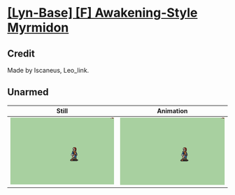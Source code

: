 # [\[Lyn-Base\] \[F\] Awakening-Style Myrmidon](../)

## Credit

Made by Iscaneus, Leo_link.
	
## Unarmed

| Still | Animation |
| :---: | :-------: |
| ![Unarmed still](./Unarmed_000.png) | ![Unarmed animation](./Unarmed.gif) |

